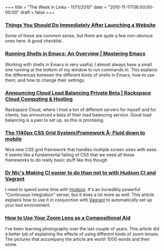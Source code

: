 +++
title = "The Week in Links - 11/11/2010"
date = "2010-11-11T06:00:00-00:00"
draft = false
+++

### [Things You Should Do Immediately After Launching a Website](http://sixrevisions.com/website-management/things-you-should-do-immediately-after-launching-a-website/)

Some of these are common sense, but there are quite a few non-obvious
ones here. A good checklist.

### [Running Shells in Emacs: An Overview | Mastering Emacs](http://www.masteringemacs.org/articles/2010/11/01/running-shells-in-emacs-overview/)

Working with shells in Emacs is very useful; I almost always have a
small one running at the bottom of my window to run commands in. This
explains the differences between the different kinds of shells in Emacs,
how to use them, and how to change their settings.

### [Announcing Cloud Load Balancing Private Beta | Rackspace Cloud Computing & Hosting](http://www.rackspacecloud.com/blog/2010/11/09/announcing-cloud-load-balancing-private-beta/)

Rackspace Cloud, where I host a ton of different servers for myself and
for clients, has announced a beta of their load balancing service. Good
load balancing is a pain to set up, so this is promising.

### [The 1140px CSS Grid System/Framework Â· Fluid down to mobile](http://cssgrid.net/)

Nice new CSS grid framework that handles multiple screen sizes with
ease. It seems like a fundamental failing of CSS that we need all these
frameworks to do really basic stuff like this though.

### [Dr Nic's Making CI easier to do than not to with Hudson CI and Vagrant](http://drnicwilliams.com/2010/11/09/making-ci-easier-to-do-than-not-to-with-hudson-ci-and-vagrant/)

I need to spend some time with [Hudson](http://hudson-ci.org/). It's an
incredibly powerful "Continuous Integration" server, but it does a lot
more as well. This article explains how to use it in conjunction with
[Vagrant](http://vagrantup.com/) to automatically set up your test
environment.

### [How to Use Your Zoom Lens as a Compositional Aid](http://www.digital-photography-school.com/how-to-use-your-zoom-lens-as-a-compositional-aid#)

I've been learning photography over the last couple of years. This
article did a better job of explaining the effects of using different
kinds of zoom lenses. The pictures that accompany the article are worth
1000 words and then some.

